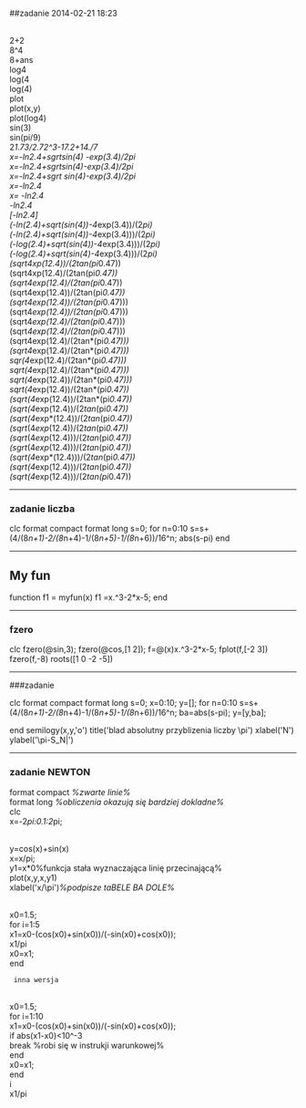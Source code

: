 ##zadanie 2014-02-21 18:23 

<br>2+2
<br>8^4
<br>8+ans
<br>log4
<br>log(4
<br>log(4)
<br>plot
<br>plot(x,y)
<br>plot(log4)
<br>sin(3)
<br>sin(pi/9)
<br>2*1.73/2.72^3-17.2+14./7
<br>x=-ln2.4+sgrtsin(4) -exp(3.4)/2pi
<br>x=-ln2.4+sgrtsin(4)-exp(3.4)/2pi
<br>x=-ln2.4+sgrt sin(4)-exp(3.4)/2pi
<br>x=-ln2.4
<br>x= -ln2.4
<br>-ln2.4
<br>[-ln2.4]
<br>(-ln(2.4)+sqrt(sin(4))-4*exp(3.4))/(2*pi)
<br>(-ln(2.4)+sqrt(sin(4))-4*exp(3.4)))/(2*pi)
<br>(-log(2.4)+sqrt(sin(4))-4*exp(3.4)))/(2*pi)
<br>(-log(2.4)+sqrt(sin(4)-4*exp(3.4)))/(2*pi)
<br>(sqrt4xp(12.4))/(2tan(pi*0.47))
<br>(sqrt4xp(12.4)/(2tan(pi*0.47))
<br>(sqrt4exp(12.4)/(2tan(pi*0.47))
<br>(sqrt4exp(12.4))/(2tan(pi*0.47))
<br>(sqrt4exp(12.4))/(2tan(pi*0.47)))
<br>(sqrt4*exp(12.4))/(2tan(pi*0.47)))
<br>(sqrt4*exp(12.4)/(2tan(pi*0.47)))
<br>(sqrt*4exp(12.4)/(2tan(pi*0.47)))
<br>(sqrt4exp(12.4)/(2tan*(pi*0.47)))
<br>(sqrt4*exp(12.4)/(2tan*(pi*0.47)))
<br>sqr(4*exp(12.4)/(2tan*(pi*0.47)))
<br>sqrt(4*exp(12.4)/(2tan*(pi*0.47)))
<br>sqrt(4*exp(12.4))/(2tan*(pi*0.47)))
<br>sqrt(4*exp(12.4))/(2tan*(pi*0.47))
<br>(sqrt(4*exp(12.4))/(2tan*(pi*0.47))
<br>(sqrt(4*exp(12.4))/(2*tan*(pi*0.47))
<br>(sqrt(4*exp*(12.4))/(2*tan*(pi*0.47))
<br>(sqrt*(4*exp*(12.4))/(2*tan*(pi*0.47))
<br>(sqrt*(4*exp*(12.4)))/(2*tan*(pi*0.47))
<br>(sgrt*(4*exp*(12.4)))/(2*tan*(pi*0.47))
<br>(sqrt(4*exp*(12.4)))/(2*tan*(pi*0.47))
<br>(sqrt(4*exp(12.4)))/(2*tan*(pi*0.47))
<br>(sqrt(4*exp(12.4)))/(2*tan(pi*0.47))

***
### zadanie liczba

clc
format compact
format long
s=0;
for n=0:10
    s=s+(4/(8*n+1)-2/(8*n+4)-1/(8*n+5)-1/(8*n+6))/16^n;
    abs(s-pi)
end


***
## My fun

function f1 = myfun(x)
f1 =x.^3-2*x-5;
end
***
### fzero
clc
fzero(@sin,3);
fzero(@cos,[1 2]);
f=@(x)x.^3-2*x-5;
fplot(f,[-2 3])
fzero(f,-8)
roots([1 0 -2 -5])
***
###zadanie

clc
format compact
format long
s=0;
x=0:10;
y=[];
for n=0:10
    s=s+(4/(8*n+1)-2/(8*n+4)-1/(8*n+5)-1/(8*n+6))/16^n;
    ba=abs(s-pi);
    y=[y,ba];
    
end
semilogy(x,y,'o')
title('blad absolutny przyblizenia liczby \pi')
xlabel('N')
ylabel('\pi-S_N|')
****
### zadanie NEWTON

format compact _%zwarte linie%_
<br>format long _%obliczenia okazują się bardziej dokladne%_
<br>clc
<br>x=-2*pi:0.1:2*pi;

<br>y=cos(x)+sin(x)
<br>x=x/pi;
<br>y1=x*0%funkcja stała wyznaczająca linię przecinającą%
<br>plot(x,y,x,y1)
<br>xlabel('x/\pi')_%podpisze taBELE BA DOLE%_

<br>x0=1.5;
<br>for i=1:5
    <br>x1=x0-(cos(x0)+sin(x0))/(-sin(x0)+cos(x0));
    <br>x1/pi
    <br>x0=x1;
<br>end
     
     
     inna wersja
     
<br>x0=1.5;
<br>for i=1:10
<br>    x1=x0-(cos(x0)+sin(x0))/(-sin(x0)+cos(x0));
<br>    if abs(x1-x0)<10^-3
<br>        break %robi się w instrukji warunkowej%
<br>    end
<br>    x0=x1;
<br>end
<br>i
<br>x1/pi    
